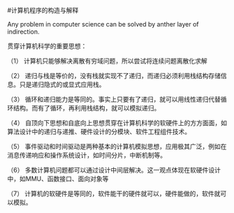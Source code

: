 #计算机程序的构造与解释

Any problem  in computer science can be solved by anther layer of indirection.

贯穿计算机科学的重要思想：

（1） 计算机只能够解决离散有穷域问题，所以尝试将连续问题离散化求解

（2） 递归与栈是等价的，没有栈就实现不了递归，而递归必须利用栈结构存储信息。只是递归隐式的或显式应用栈。

（3） 循环和递归能力是等同的。事实上只要有了递归，就可以用线性递归代替循环结构。而有了循环，再利用栈结构，就可以模拟递归。

（4） 自顶向下思想和自底向上思想贯穿在计算机科学的软硬件上的方方面面，如算法设计中的递归与递推、硬件设计的分模块、软件工程组件技术。

（5） 事件驱动和时间驱动是两种基本的计算机模拟思想，应用极其广泛，例如在消息传递响应和操作系统设计，如时间分片，中断机制等。

（6） 多数计算机问题都可以通过设计中间层解决。这一观点体现在软硬件设计中，如MMU、函数接口、面向对象等

（7） 计算机的软硬件是等同的，软件能干的硬件就可以，硬件能做的，软件就可以模拟。
